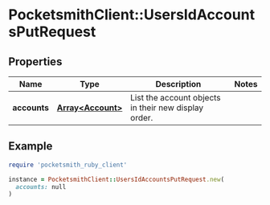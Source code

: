 # PocketsmithClient::UsersIdAccountsPutRequest

## Properties

| Name | Type | Description | Notes |
| ---- | ---- | ----------- | ----- |
| **accounts** | [**Array&lt;Account&gt;**](Account.md) | List the account objects in their new display order. |  |

## Example

```ruby
require 'pocketsmith_ruby_client'

instance = PocketsmithClient::UsersIdAccountsPutRequest.new(
  accounts: null
)
```

